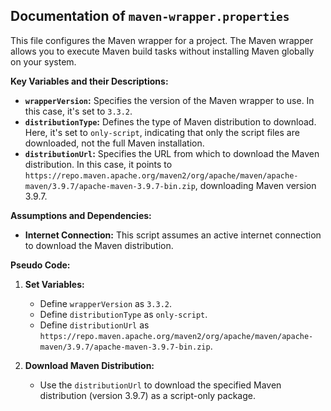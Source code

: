 ## Documentation of `maven-wrapper.properties`

This file configures the Maven wrapper for a project. The Maven wrapper allows you to execute Maven build tasks without installing Maven globally on your system.

**Key Variables and their Descriptions:**

* **`wrapperVersion`:** Specifies the version of the Maven wrapper to use. In this case, it's set to `3.3.2`.
* **`distributionType`:** Defines the type of Maven distribution to download. Here, it's set to `only-script`, indicating that only the script files are downloaded, not the full Maven installation.
* **`distributionUrl`:** Specifies the URL from which to download the Maven distribution. In this case, it points to `https://repo.maven.apache.org/maven2/org/apache/maven/apache-maven/3.9.7/apache-maven-3.9.7-bin.zip`, downloading Maven version 3.9.7.

**Assumptions and Dependencies:**

* **Internet Connection:** This script assumes an active internet connection to download the Maven distribution.

**Pseudo Code:**

1. **Set Variables:**
   - Define `wrapperVersion` as `3.3.2`.
   - Define `distributionType` as `only-script`.
   - Define `distributionUrl` as `https://repo.maven.apache.org/maven2/org/apache/maven/apache-maven/3.9.7/apache-maven-3.9.7-bin.zip`.

2. **Download Maven Distribution:**
   - Use the `distributionUrl` to download the specified Maven distribution (version 3.9.7) as a script-only package.




